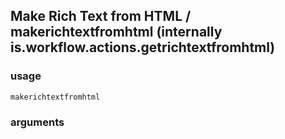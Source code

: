 
## Make Rich Text from HTML / makerichtextfromhtml (internally is.workflow.actions.getrichtextfromhtml)

### usage
`makerichtextfromhtml `

### arguments

